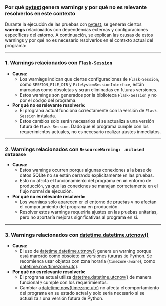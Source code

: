 ### **Por qué [pytest](vscode-file://vscode-app/c:/Users/agugr/AppData/Local/Programs/Microsoft%20VS%20Code/resources/app/out/vs/code/electron-sandbox/workbench/workbench.html) genera warnings y por qué no es relevante resolverlos en este contexto**

Durante la ejecución de las pruebas con [pytest](vscode-file://vscode-app/c:/Users/agugr/AppData/Local/Programs/Microsoft%20VS%20Code/resources/app/out/vs/code/electron-sandbox/workbench/workbench.html), se generan ciertos **warnings** relacionados con dependencias externas y configuraciones específicas del entorno. A continuación, se explican las causas de estos warnings y por qué no es necesario resolverlos en el contexto actual del programa:

---

### **1. Warnings relacionados con `Flask-Session`**

* **Causa:**
  * Los warnings indican que ciertas configuraciones de `Flask-Session`, como `SESSION_FILE_DIR` y `FileSystemSessionInterface`, están marcadas como obsoletas y serán eliminadas en futuras versiones.
  * Estos warnings son generados por la biblioteca `Flask-Session` y no por el código del programa.
* **Por qué no es relevante resolverlo:**
  * El programa actual funciona correctamente con la versión de `Flask-Session` instalada.
  * Estos cambios solo serán necesarios si se actualiza a una versión futura de `Flask-Session`. Dado que el programa cumple con los requerimientos actuales, no es necesario realizar ajustes inmediatos.

---

### **2. Warnings relacionados con `ResourceWarning: unclosed database`**

* **Causa:**
  * Estos warnings ocurren porque algunas conexiones a la base de datos SQLite no se están cerrando explícitamente en las pruebas.
  * Esto no afecta el funcionamiento del programa en un entorno de producción, ya que las conexiones se manejan correctamente en el flujo normal de ejecución.
* **Por qué no es relevante resolverlo:**
  * Los warnings solo aparecen en el entorno de pruebas y no afectan el comportamiento del programa en producción.
  * Resolver estos warnings requeriría ajustes en las pruebas unitarias, pero no aportaría mejoras significativas al programa en sí.

---

### **3. Warnings relacionados con [datetime.datetime.utcnow()](vscode-file://vscode-app/c:/Users/agugr/AppData/Local/Programs/Microsoft%20VS%20Code/resources/app/out/vs/code/electron-sandbox/workbench/workbench.html)**

* **Causa:**
  * El uso de [datetime.datetime.utcnow()](vscode-file://vscode-app/c:/Users/agugr/AppData/Local/Programs/Microsoft%20VS%20Code/resources/app/out/vs/code/electron-sandbox/workbench/workbench.html) genera un warning porque está marcado como obsoleto en versiones futuras de Python. Se recomienda usar objetos con zona horaria (`timezone-aware`), como [datetime.now(timezone.utc)](vscode-file://vscode-app/c:/Users/agugr/AppData/Local/Programs/Microsoft%20VS%20Code/resources/app/out/vs/code/electron-sandbox/workbench/workbench.html).
* **Por qué no es relevante resolverlo:**
  * El programa actual utiliza [datetime.datetime.utcnow()](vscode-file://vscode-app/c:/Users/agugr/AppData/Local/Programs/Microsoft%20VS%20Code/resources/app/out/vs/code/electron-sandbox/workbench/workbench.html) de manera funcional y cumple con los requerimientos.
  * Cambiar a [datetime.now(timezone.utc)](vscode-file://vscode-app/c:/Users/agugr/AppData/Local/Programs/Microsoft%20VS%20Code/resources/app/out/vs/code/electron-sandbox/workbench/workbench.html) no afecta el comportamiento del programa en su estado actual y solo sería necesario si se actualiza a una versión futura de Python.
